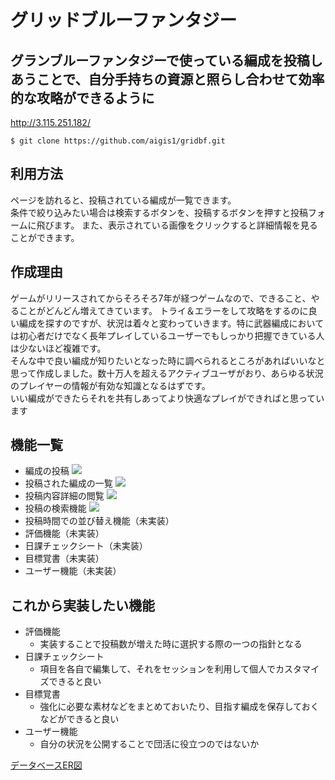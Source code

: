 # グリッドブルーファンタジー

## グランブルーファンタジーで使っている編成を投稿しあうことで、自分手持ちの資源と照らし合わせて効率的な攻略ができるように

http://3.115.251.182/

`$ git clone https://github.com/aigis1/gridbf.git`

<!-- テスト用アカウント	ログイン機能等を実装した場合は、記述しましょう。またBasic認証等を設けている場合は、そのID/Passも記述しましょう。 -->

## 利用方法	
  ページを訪れると、投稿されている編成が一覧できます。  
  条件で絞り込みたい場合は検索するボタンを、投稿するボタンを押すと投稿フォームに飛びます。
  また、表示されている画像をクリックすると詳細情報を見ることができます。  

## 作成理由
  ゲームがリリースされてからそろそろ7年が経つゲームなので、できること、やることがどんどん増えてきています。 
  トライ＆エラーをして攻略をするのに良い編成を探すのですが、状況は着々と変わっていきます。特に武器編成においては初心者だけでなく長年プレイしているユーザーでもしっかり把握できている人は少ないほど複雑です。  
  そんな中で良い編成が知りたいとなった時に調べられるところがあればいいなと思って作成しました。数十万人を超えるアクティブユーザがおり、あらゆる状況のプレイヤーの情報が有効な知識となるはずです。  
  いい編成ができたらそれを共有しあってより快適なプレイができればと思っています

## 機能一覧
  - 編成の投稿
  ![](https://user-images.githubusercontent.com/69403974/101802796-2f7d5780-3b53-11eb-9c16-528b2fb8d8f1.gif)
  - 投稿された編成の一覧
  ![](https://user-images.githubusercontent.com/69403974/101802754-24c2c280-3b53-11eb-8d9f-468e14989514.jpg)
  - 投稿内容詳細の閲覧
  ![](https://user-images.githubusercontent.com/69403974/101802695-170d3d00-3b53-11eb-8191-309df72d5d40.jpg)
  - 投稿の検索機能
  ![](https://user-images.githubusercontent.com/69403974/101802774-2b513a00-3b53-11eb-8585-ff3b508a83b9.jpg)
  - 投稿時間での並び替え機能（未実装）
  - 評価機能（未実装）
  - 日課チェックシート（未実装）
  - 目標覚書（未実装）
  - ユーザー機能（未実装）

<!-- 実装した機能についてのGIFと説明	実装した機能について、それぞれどのような特徴があるのか列挙しましょう。GIFを添えることで、イメージがしやすくなります。 -->

## これから実装したい機能
  - 評価機能
    - 実装することで投稿数が増えた時に選択する際の一つの指針となる
  - 日課チェックシート
    - 項目を各自で編集して、それをセッションを利用して個人でカスタマイズできると良い
  - 目標覚書
    - 強化に必要な素材などをまとめておいたり、目指す編成を保存しておくなどができると良い
  - ユーザー機能
    - 自分の状況を公開することで団活に役立つのではないか

[データベースER図](https://user-images.githubusercontent.com/69403974/101803932-6738cf00-3b54-11eb-929f-a6b603eaf073.png)
